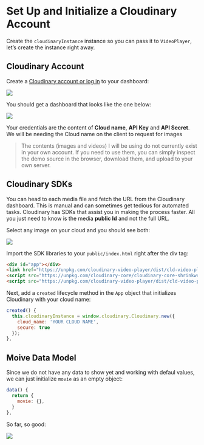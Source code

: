 # Set Up and Initialize a Cloudinary Account 

Create the `cloudinaryInstance` instance so you can pass it to `VideoPlayer`, let’s create the instance right away.


## Cloudinary Account

Create a [Cloudinary account or log in](https://cloudinary.com/users/login) to your dashboard:

![](https://d2mxuefqeaa7sj.cloudfront.net/s_C4E0BB4A3CA481FA22D9AA6239D953F2B1D94D00408DB28F7AB567E3C6C4DB1A_1521618396504_Screen+Shot+2018-03-21+at+8.46.20+AM.png)


You should get a dashboard that looks like the one below:

![](https://d2mxuefqeaa7sj.cloudfront.net/s_C4E0BB4A3CA481FA22D9AA6239D953F2B1D94D00408DB28F7AB567E3C6C4DB1A_1521618722441_Screen+Shot+2018-03-21+at+8.48.56+AM.png)


Your credentials are the content of **Cloud name**, **API Key** and **API Secret**. We will be needing the Cloud name on the client to request for images


> The contents (images and videos) I will be using do not currently exist in your own account. If you need to use them, you can simply inspect the demo source in the browser, download them, and upload to your own server.


## Cloudinary SDKs

You can head to each media file and fetch the URL from the Cloudinary dashboard. This is manual and can sometimes get tedious for automated tasks. Cloudinary has SDKs that assist you in making the process faster. All you just need to know is the media **public Id** and not the full URL.

Select any image on your cloud and you should see both:

![](https://d2mxuefqeaa7sj.cloudfront.net/s_C4E0BB4A3CA481FA22D9AA6239D953F2B1D94D00408DB28F7AB567E3C6C4DB1A_1521619740815_Screen+Shot+2018-03-21+at+9.06.14+AM.png)


Import the SDK libraries to your `public/index.html` right after the div tag:

```html
<div id="app"></div>
<link href="https://unpkg.com/cloudinary-video-player/dist/cld-video-player.min.css" rel="stylesheet">
<script src="https://unpkg.com/cloudinary-core/cloudinary-core-shrinkwrap.min.js" type="text/javascript"></script>
<script src="https://unpkg.com/cloudinary-video-player/dist/cld-video-player.min.js" type="text/javascript"></script>
```

Next, add a `created` lifecycle method in the `App` object that initializes Cloudinary with your cloud name:

```js
created() {
  this.cloudinaryInstance = window.cloudinary.Cloudinary.new({
    cloud_name: 'YOUR CLOUD NAME',
    secure: true
  });
},
```

## Moive Data Model

Since we do not have any data to show yet and working with defaul values, we can just initialize `movie` as an empty object:

```js
data() {
  return {
    movie: {},
  }
},
```

So far, so good:

![](https://res.cloudinary.com/christekh/image/upload/v1521675046/Screen_Shot_2018-03-22_at_12.26.46_AM_jph6qh.png)